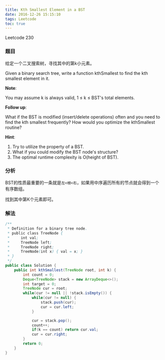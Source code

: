 ```yaml
---
title: Kth Smallest Element in a BST
date: 2016-12-26 15:15:10
tags: Leetcode
toc: true
---
```


Leetcode 230

### 题目

给定一个二叉搜索树，寻找其中的第k小元素。

Given a binary search tree, write a function kthSmallest to find the kth smallest element in it.

__Note__:

You may assume k is always valid, 1 ≤ k ≤ BST's total elements.

__Follow up__:

What if the BST is modified (insert/delete operations) often and you need to find the kth smallest frequently? How would you optimize the kthSmallest routine?

__Hint__:

1. Try to utilize the property of a BST.
2. What if you could modify the BST node's structure?
3. The optimal runtime complexity is O(height of BST).

### 分析

BST的性质最重要的一条就是`左<根<右`，如果用中序遍历所有的节点就会得到一个有序数组。

找到其中第K个元素即可。

### 解法

```java
/**
 * Definition for a binary tree node.
 * public class TreeNode {
 *     int val;
 *     TreeNode left;
 *     TreeNode right;
 *     TreeNode(int x) { val = x; }
 * }
 */
public class Solution {
    public int kthSmallest(TreeNode root, int k) {
        int count = 0;
        Deque<TreeNode> stack = new ArrayDeque<>();
        int target = 0;
        TreeNode cur = root;
        while(cur != null || !stack.isEmpty()) {
            while(cur != null) {
                stack.push(cur);
                cur = cur.left;
            }

            cur = stack.pop();
            count++;
            if(k == count) return cur.val;
            cur = cur.right;
        }
        return 0;
    }
}
```